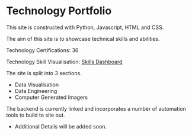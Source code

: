 
# Technology Portfolio

This site is constructed with Python, Javascript, HTML and CSS.

The aim of this site is to showcase technical skills and abilities.

Technology Certifications: 36

Technology Skill Visualisation: [Skills Dashboard](https://j456367.github.io/J456367.skillsdashboard/skill_dashboard.html)

The site is split into 3 sections.
- Data Visualisation
- Data Engineering
- Computer Generated Imagers

The backend is currently linked and incorporates a number of automation tools to build to site out.
- Additional Details will be added soon.

